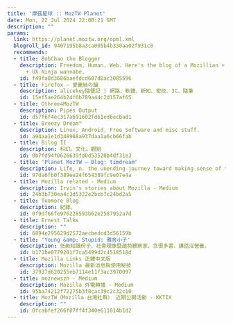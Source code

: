 ```yaml
---
title: '摩茲星球 :: MozTW Planet'
date: Mon, 22 Jul 2024 22:00:21 GMT
description: ""
params:
  link: https://planet.moztw.org/opml.xml
  blogroll_id: 9407195b8a3ca005b4b330aa02f931c8
  recommends:
  - title: BobChao the Blogger
    description: Freedom, Human, Web. Here's the blog of a Mozillian + Creative Commoner
      + UX Ninja wannabe.
    id: f49fa8d3686baefdcd607d8ac3085596
  - title: Firefox – 愛麗絲の鑰
    description: alicekey隨便記 | 網路、軟體、新知、密技、3C、隨筆
    id: 15ef5ae264b24f6b789a44c2d157af65
  - title: Othree4MozTW
    description: Pipes Output
    id: d57f6f4ec317a691602fd61ed6ecbad1
  - title: Breezy Dream™
    description: Linux, Android, Free Software and misc stuff.
    id: a94aa1e1d348988a937daa1a6cb66fab
  - title: Bilog II
    description: 科幻。文化。觀點
    id: 0b7fd94f0626639fd0d53520b4df31e3
  - title: 'Planet MozTW – Blog: timdream'
    description: Life, n. the unending journey toward making sense of the world.
    id: 97da6fb0f389ee24f654389fc9e07e4a
  - title: Mozilla related - Medium
    description: Irvin's stories about Mozilla - Medium
    id: 24b3b730ea4c3d5322e2bcb7c24bd2a5
  - title: Toomore Blog
    description: 紀錄。
    id: 0f9df66fe976228593b62e2587952a7d
  - title: Ernest Talks
    description: ""
    id: 6894e295629d2572aecbedcd3d56159b
  - title: 'Young &amp; Stupid: 雅舍小子'
    description: 低級知識份子、社會現像暨趨勢觀察家，念很多書，講話沒營養。
    id: b171be0779201f7ca5499d2c4518518d
  - title: Mozilla Links 正體中文版
    description: Mozilla 最新消息與使用秘技
    id: 37937d620255eb7114e11f3ac3970097
  - title: moznewszh - Medium
    description: Mozilla 外電轉播 - Medium
    id: 95ba74212f72275b3f8cac39c2c32c10
  - title: MozTW（Mozilla 台灣社群） 近期公開活動 - KKTIX
    description: ""
    id: 0fcabfef266f07ff4f340e611014b1d2
---
```

